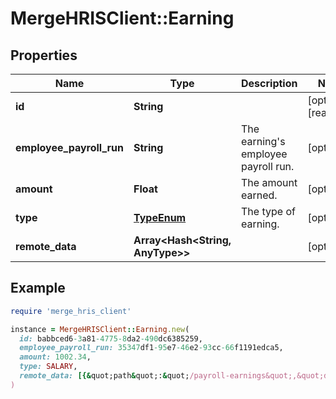 # MergeHRISClient::Earning

## Properties

| Name | Type | Description | Notes |
| ---- | ---- | ----------- | ----- |
| **id** | **String** |  | [optional][readonly] |
| **employee_payroll_run** | **String** | The earning&#39;s employee payroll run. | [optional] |
| **amount** | **Float** | The amount earned. | [optional] |
| **type** | [**TypeEnum**](TypeEnum.md) | The type of earning. | [optional] |
| **remote_data** | **Array&lt;Hash&lt;String, AnyType&gt;&gt;** |  | [optional] |

## Example

```ruby
require 'merge_hris_client'

instance = MergeHRISClient::Earning.new(
  id: babbced6-3a81-4775-8da2-490dc6385259,
  employee_payroll_run: 35347df1-95e7-46e2-93cc-66f1191edca5,
  amount: 1002.34,
  type: SALARY,
  remote_data: [{&quot;path&quot;:&quot;/payroll-earnings&quot;,&quot;data&quot;:[&quot;Varies by platform&quot;]}]
)
```

